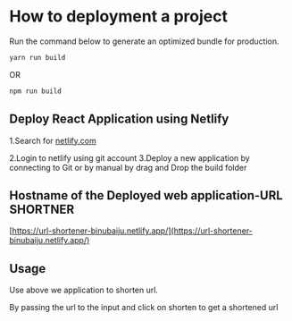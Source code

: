 
# How to deployment a project

 Run the command below to generate an optimized bundle for production.

```bash
yarn run build
```
OR

```bash
npm run build
```

## Deploy React Application using Netlify 
1.Search for [netlify.com](https://www.netlify.com/)

2.Login to netlify using git account
3.Deploy a new application by connecting to Git or by manual by drag and Drop the build folder


## Hostname of the Deployed web application-URL SHORTNER

[https://url-shortener-binubaiju.netlify.app/](https://url-shortener-binubaiju.netlify.app/)

## Usage
Use above we application to shorten url.

By passing the url to the input and click on shorten to get a shortened url

